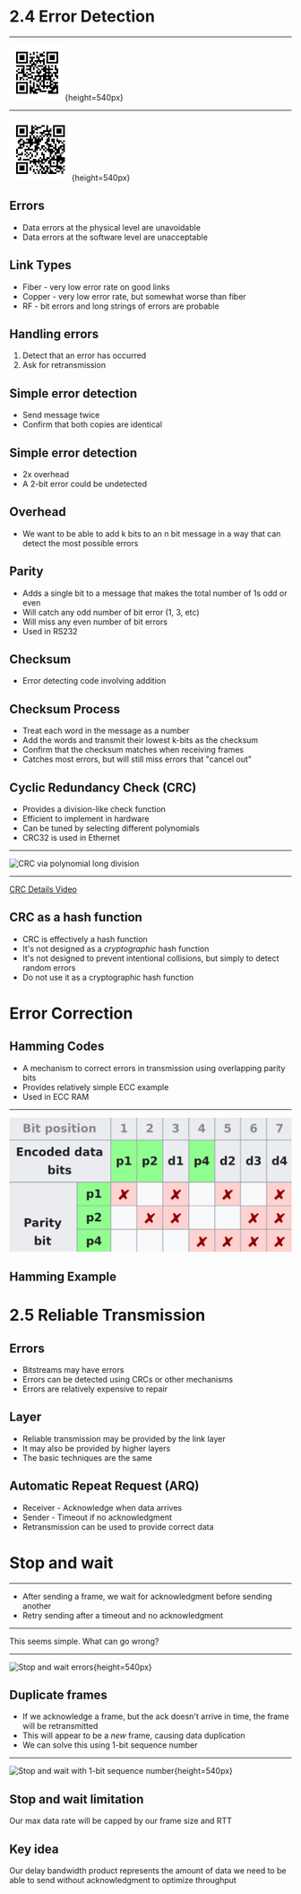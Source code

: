 2.4 Error Detection
===================

---

![QR Code (low error correction)](media/qr-l.png){height=540px}

---

![QR Code (high error correction)](media/qr-h.png){height=540px}

Errors
------

- Data errors at the physical level are unavoidable
- Data errors at the software level are unacceptable

Link Types
----------

- Fiber - very low error rate on good links
- Copper - very low error rate, but somewhat worse than fiber
- RF - bit errors and long strings of errors are probable

Handling errors
---------------

1. Detect that an error has occurred
2. Ask for retransmission

Simple error detection
----------------------

- Send message twice
- Confirm that both copies are identical

Simple error detection
----------------------

- 2x overhead
- A 2-bit error could be undetected

Overhead
--------

- We want to be able to add k bits to an n bit message in a way that can detect the most possible errors

Parity
------

- Adds a single bit to a message that makes the total number of 1s odd or even
- Will catch any odd number of bit error (1, 3, etc)
- Will miss any even number of bit errors
- Used in RS232

Checksum
--------

- Error detecting code involving addition

Checksum Process
----------------

- Treat each word in the message as a number
- Add the words and transmit their lowest k-bits as the checksum
- Confirm that the checksum matches when receiving frames
- Catches most errors, but will still miss errors that "cancel out"

Cyclic Redundancy Check (CRC)
-----------------------------

- Provides a division-like check function
- Efficient to implement in hardware
- Can be tuned by selecting different polynomials
- CRC32 is used in Ethernet

---

![CRC via polynomial long division](https://book.systemsapproach.org/_images/f02-15-9780123850591.png)

---

[CRC Details Video](https://www.youtube.com/watch?v=izG7qT0EpBw)

CRC as a hash function
----------------------

- CRC is effectively a hash function
- It's not designed as a *cryptographic* hash function
- It's not  designed to prevent intentional collisions, but simply to detect random errors
- Do not use it as a cryptographic hash function

Error Correction
================

Hamming Codes
-------------

- A mechanism to correct errors in transmission using overlapping parity bits
- Provides relatively simple ECC example
- Used in ECC RAM

---

![Hamming parity coverage](media/hamming.png)

Hamming Example
---------------

2.5 Reliable Transmission
=========================

Errors
------

- Bitstreams may have errors
- Errors can be detected using CRCs or other mechanisms
- Errors are relatively expensive to repair

Layer
-----

- Reliable transmission may be provided by the link layer
- It may also be provided by higher layers
- The basic techniques are the same

Automatic Repeat Request (ARQ)
------------------------------

- Receiver - Acknowledge when data arrives
- Sender - Timeout if no acknowledgment
- Retransmission can be used to provide correct data

Stop and wait
=============

---

- After sending a frame, we wait for acknowledgment before sending another
- Retry sending after a timeout and no acknowledgment

---

This seems simple. What can go wrong?

---

![Stop and wait errors](https://book.systemsapproach.org/_images/f02-17-9780123850591.png){height=540px}


Duplicate frames
----------------

- If we acknowledge a frame, but the ack doesn't arrive in time, the frame will be retransmitted
- This will appear to be a *new* frame, causing data duplication
- We can solve this using 1-bit sequence number

---

![Stop and wait with 1-bit sequence number](https://book.systemsapproach.org/_images/f02-18-9780123850591.png){height=540px}

Stop and wait limitation
------------------------

Our max data rate will be capped by our frame size and RTT

Key idea
--------

Our delay bandwidth product represents the amount of data we need to be able to send without acknowledgment to optimize throughput

